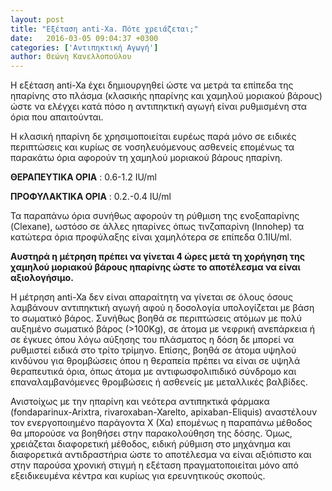 ```yaml
---
layout: post
title: "Εξέταση anti-Xa. Πότε χρειάζεται;"
date:   2016-03-05 09:04:37 +0300
categories: ['Αντιπηκτική Αγωγή']
author: Θεώνη Κανελλοπούλου
---
```


H εξέταση anti-Xa έχει δημιουργηθεί ώστε να μετρά τα επίπεδα της ηπαρίνης στο πλάσμα (κλασικής ηπαρίνης και χαμηλού μοριακού βάρους) ώστε να ελέγχει κατά πόσο η αντιπηκτική αγωγή είναι ρυθμισμένη στα όρια που απαιτούνται.
<!--break-->

Η κλασική ηπαρίνη δε χρησιμοπoιείται ευρέως παρά μόνο σε ειδικές περιπτώσεις και κυρίως σε νοσηλευόμενους ασθενείς επομένως τα παρακάτω όρια αφορούν τη χαμηλού μοριακού βάρους ηπαρίνη.

**ΘΕΡΑΠΕΥΤΙΚΑ ΟΡΙΑ** : 0.6-1.2 IU/ml

**ΠΡΟΦΥΛΑΚΤΙΚΑ ΟΡΙΑ** : 0.2.-0.4 IU/ml

Τα παραπάνω όρια συνήθως αφορούν τη ρύθμιση της ενοξαπαρίνης (Clexane), ωστόσο σε άλλες ηπαρίνες όπως τινζαπαρίνη (Innohep) τα κατώτερα όρια προφύλαξης είναι χαμηλότερα σε επίπεδα 0.1IU/ml.

**Αυστηρά η μέτρηση πρέπει να γίνεται 4 ώρες μετά τη χορήγηση της χαμηλού μοριακού βάρους ηπαρίνης ώστε το αποτέλεσμα να είναι αξιολογήσιμο.**

Η μέτρηση anti-Xa δεν είναι απαραίτητη να γίνεται σε όλους όσους λαμβάνουν αντιπηκτική αγωγή αφού η δοσολογία υπολογίζεται με βάση το σωματικό βάρος. Συνήθως βοηθά σε περιπτώσεις ατόμων με πολύ αυξημένο σωματικό βάρος (\>100Κg), σε άτομα με νεφρική ανεπάρκεια ή σε έγκυες όπου λόγω αύξησης του πλάσματος η δόση δε μπορεί να ρυθμιστεί ειδικά στο τρίτο τρίμηνο. Επίσης, βοηθά σε άτομα υψηλού κινδύνου για θρομβώσεις όπου η θεραπεία πρέπει να είναι σε υψηλά θεραπευτικά όρια, όπως άτομα με αντιφωσφολιπιδικό σύνδρομο και επαναλαμβανόμενες θρομβώσεις ή ασθενείς με μεταλλικές βαλβίδες.

Ανιστοίχως με την ηπαρίνη και νεότερα αντιπηκτικά φάρμακα (fondaparinux-Arixtra, rivaroxaban-Xarelto, apixaban-Eliquis) αναστέλουν τον ενεργοποιημένο παράγοντα Χ (Χα) επομένως η παραπάνω μέθοδος θα μπορούσε να βοηθήσει στην παρακολούθηση της δόσης. Όμως, χρειάζεται διαφορετική μέθοδος, ειδική ρύθμιση στο μηχάνημα και διαφορετικά αντιδραστήρια ώστε το αποτέλεσμα να είναι αξιόπιστο και στην παρούσα χρονική στιγμή η εξέταση πραγματοποιείται μόνο από εξειδικευμένα κέντρα και κυρίως για ερευνητικούς σκοπούς.

